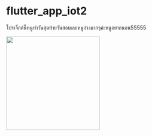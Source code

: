 # flutter_app_iot2
โปรเจ็กต์นี้หนูทำวันสุดท้ายวันสอบเลยหนูง่วงมากๆค่ะหนูอยากนอน55555

<img src="https://user-images.githubusercontent.com/89175056/141170142-8dd7c017-0125-45f7-98f3-bcd4a71ad4c6.png" height="250">
